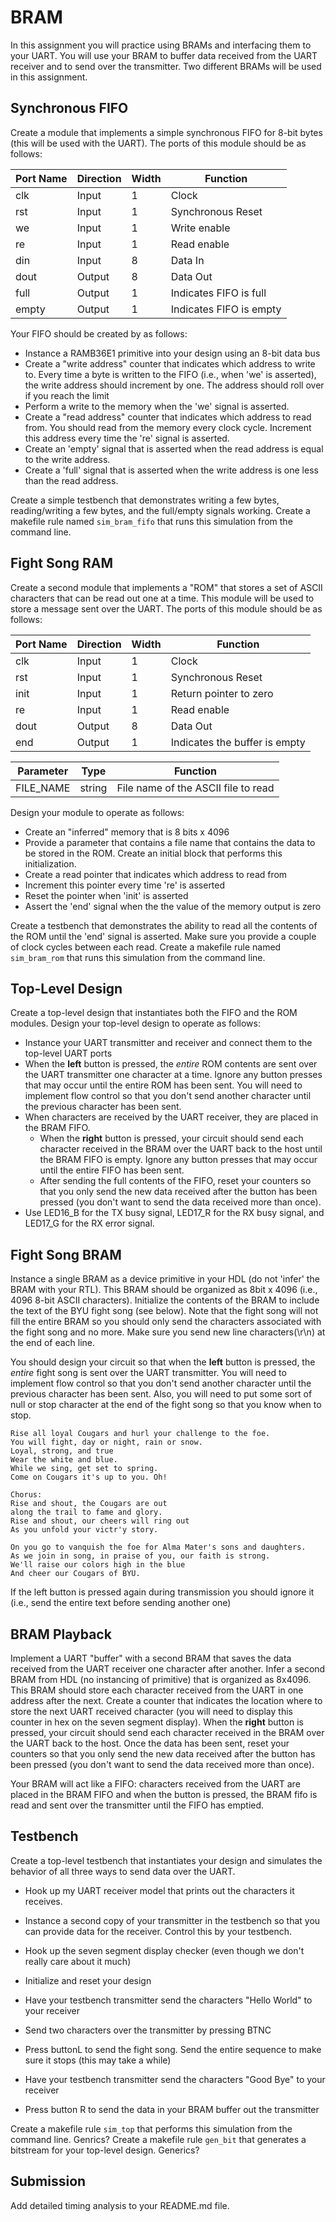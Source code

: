 # BRAM

In this assignment you will practice using BRAMs and interfacing them to your UART. 
You will use your BRAM to buffer data received from the UART receiver and to send over the transmitter. 
Two different BRAMs will be used in this assignment. 

## Synchronous FIFO

Create a module that implements a simple synchronous FIFO for 8-bit bytes (this will be used with the UART).
The ports of this module should be as follows:

| Port Name | Direction | Width | Function |
| ---- | ---- | ---- | ----  |
| clk | Input | 1 | Clock |
| rst | Input | 1 | Synchronous Reset |
| we | Input | 1 | Write enable |
| re | Input | 1 | Read enable |
| din | Input | 8 | Data In |
| dout | Output | 8 | Data Out |
| full | Output | 1 | Indicates FIFO is full |
| empty | Output | 1 | Indicates FIFO is empty |

Your FIFO should be created by as follows:
* Instance a RAMB36E1 primitive into your design using an 8-bit data bus
* Create a "write address" counter that indicates which address to write to. Every time a byte is written to the FIFO (i.e., when 'we' is asserted), the write address should increment by one. The address should roll over if you reach the limit
* Perform a write to the memory when the 'we' signal is asserted.
* Create a "read address" counter that indicates which address to read from. You should read from the memory every clock cycle. Increment this address every time the 're' signal is asserted.
* Create an 'empty' signal that is asserted when the read address is equal to the write address.
* Create a 'full' signal that is asserted when the write address is one less than the read address.

Create a simple testbench that demonstrates writing a few bytes, reading/writing a few bytes, and the full/empty signals working.
Create a makefile rule named `sim_bram_fifo` that runs this simulation from the command line.

## Fight Song RAM

Create a second module that implements a "ROM" that stores a set of ASCII characters that can be read out one at a time.
This module will be used to store a message sent over the UART.
The ports of this module should be as follows:

| Port Name | Direction | Width | Function |
| ---- | ---- | ---- | ----  |
| clk | Input | 1 | Clock |
| rst | Input | 1 | Synchronous Reset |
| init | Input | 1 | Return pointer to zero |
| re | Input | 1 | Read enable |
| dout | Output | 8 | Data Out |
| end | Output | 1 | Indicates the buffer is empty  |

| Parameter | Type | Function |
| ---- | ---- | ---- |
| FILE_NAME | string | File name of the ASCII file to read |

Design your module to operate as follows:
* Create an "inferred" memory that is 8 bits x 4096
* Provide a parameter that contains a file name that contains the data to be stored in the ROM. Create an initial block that performs this initialization.
* Create a read pointer that indicates which address to read from
* Increment this pointer every time 're' is asserted
* Reset the pointer when 'init' is asserted
* Assert the 'end' signal when the the value of the memory output is zero

Create a testbench that demonstrates the ability to read all the contents of the ROM until the 'end' signal is asserted.
Make sure you provide a couple of clock cycles between each read.
Create a makefile rule named `sim_bram_rom` that runs this simulation from the command line.


## Top-Level Design

Create a top-level design that instantiates both the FIFO and the ROM modules.
Design your top-level design to operate as follows:
* Instance your UART transmitter and receiver and connect them to the top-level UART ports
* When the **left** button is pressed, the _entire_ ROM contents are sent over the UART transmitter one character at a time. Ignore any button presses that may occur until the entire ROM has been sent.
You will need to implement flow control so that you don't send another character until the previous character has been sent.
* When characters are received by the UART receiver, they are placed in the BRAM FIFO.
  * When the **right** button is pressed, your circuit should send each character received in the BRAM over the UART back to the host until the BRAM FIFO is empty. Ignore any button presses that may occur until the entire FIFO has been sent.
  * After sending the full contents of the FIFO, reset your counters so that you only send the new data received after the button has been pressed (you don't want to send the data received more than once).
* Use LED16_B for the TX busy signal, LED17_R for the RX busy signal, and LED17_G for the RX error signal.


## Fight Song BRAM

Instance a single BRAM as a device primitive in your HDL (do not 'infer' the BRAM with your RTL). 
This BRAM should be organized as 8bit x 4096 (i.e., 4096 8-bit ASCII characters). 
Initialize the contents of the BRAM to include the text of the BYU fight song (see below). 
Note that the fight song will not fill the entire BRAM so you should only send the characters associated with the fight song and no more.
Make sure you send new line characters(\r\n) at the end of each line.

You should design your circuit so that when the **left** button is pressed, the _entire_ fight song is sent over the UART transmitter. 
You will need to implement flow control so that you don't send another character until the previous character has been sent. 
Also, you will need to put some sort of null or stop character at the end of the fight song so that you know when to stop.

```
Rise all loyal Cougars and hurl your challenge to the foe.
You will fight, day or night, rain or snow.
Loyal, strong, and true
Wear the white and blue.
While we sing, get set to spring.
Come on Cougars it's up to you. Oh!

Chorus:
Rise and shout, the Cougars are out
along the trail to fame and glory.
Rise and shout, our cheers will ring out
As you unfold your victr'y story.

On you go to vanquish the foe for Alma Mater's sons and daughters.
As we join in song, in praise of you, our faith is strong.
We'll raise our colors high in the blue
And cheer our Cougars of BYU.
```
If the left button is pressed again during transmission you should ignore it (i.e., send the entire text before sending another one)

## BRAM Playback

Implement a UART "buffer" with a second BRAM that saves the data received from the UART receiver one character after another.
Infer a second BRAM from HDL (no instancing of primitive) that is organized as 8x4096. 
This BRAM should store each character received from the UART in one address after the next. 
Create a counter that indicates the location where to store the next UART received character (you will need to display this counter in hex on the seven segment display).
When the **right** button is pressed, your circuit should send each character received in the BRAM over the UART back to the host.
Once the data has been sent, reset your counters so that you only send the new data received after the button has been pressed (you don't want to send the data received more than once).

Your BRAM will act like a FIFO: characters received from the UART are placed in the BRAM FIFO and when the button is pressed, the BRAM fifo is read and sent over the transmitter until the FIFO has emptied.

## Testbench

Create a top-level testbench that instantiates your design and simulates the behavior of all three ways to send data over the UART.

* Hook up my UART receiver model that prints out the characters it receives.
* Instance a second copy of your transmitter in the testbench so that you can provide data for the receiver. Control this by your testbench.
* Hook up the seven segment display checker (even though we don't really care about it much)

* Initialize and reset your design
* Have your testbench transmitter send the characters "Hello World" to your receiver
* Send two characters over the transmitter by pressing BTNC
* Press buttonL to send the fight song. Send the entire sequence to make sure it stops (this may take a while)
* Have your testbench transmitter send the characters "Good Bye" to your receiver
* Press button R to send the data in your BRAM buffer out the transmitter


Create a makefile rule `sim_top` that performs this simulation from the command line. Genrics?
Create a makefile rule `gen_bit` that generates a bitstream for your top-level design. Generics?


## Submission

Add detailed timing analysis to your README.md file.


<!--
They use glbl.v file for simulation. Need to include in their repository.
Don't hard code any paths in makefile! (perhaps have an environment variable that is set so I can reuse their makefiles)
- Have them simulate the full fight song

Futgure: if they hit enter, make sure both CR/LF are sent back
- buffer empties when right pressed.
- start fight song with new line (make it more clear how to setup putty and what to send at the end of the line)
- Have the fight song spit out the text as fast as possible (no delays).
-->
